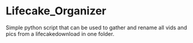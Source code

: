 # Lifecake_Organizer
Simple python script that can be used to gather and rename all vids and pics from a lifecakedownload in one folder.
